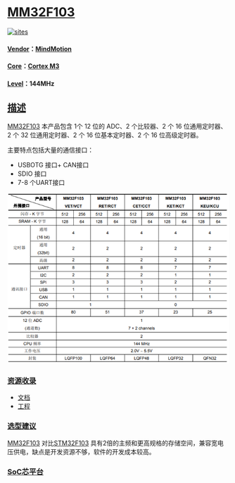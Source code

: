 ﻿# [MM32F103](https://github.com/SoCXin/MM32F103)
[![sites](http://182.61.61.133/link/resources/SoC.png)](http://www.SoC.Xin)

#### [Vendor](https://github.com/SoCXin/Vendor)：[MindMotion](http://www.mm32.com.cn/)
#### [Core](https://github.com/SoCXin/Cortex)：[Cortex M3](https://github.com/SoCXin/CM3)
#### [Level](https://github.com/SoCXin/Level)：144MHz

## [描述](https://github.com/SoCXin/MM32F103/wiki)

[MM32F103](https://github.com/SoCXin/MM32F103) 本产品包含 1个 12 位的 ADC、2 个比较器、2 个 16 位通用定时器、2 个 32 位通用定时器、2 个 16 位基本定时器、2 个 16 位高级定时器。

主要特点包括大量的通信接口：

* USBOTG 接口+ CAN接口
* SDIO 接口
* 7-8 个UART接口

[![sites](docs/MM32F103.png)](https://github.com/SoCXin/MM32F103)

### [资源收录](https://github.com/SoCXin/MM32F103)

* [文档](docs/)
* [工程](project/)

### [选型建议](https://github.com/SoCXin)

[MM32F103](https://github.com/SoCXin/MM32F103) 对比[STM32F103](https://github.com/SoCXin/STM32F103) 具有2倍的主频和更高规格的存储空间，兼容宽电压供电，缺点是开发资源不够，软件的开发成本较高。

###  [SoC芯平台](http://www.SoC.Xin)
